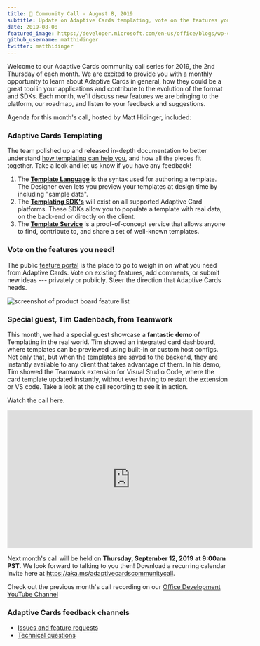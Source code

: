 ```yaml
---
title: 📣 Community Call - August 8, 2019
subtitle: Update on Adaptive Cards templating, vote on the features you need, and a live demo from Tim at Teamwork.com
date: 2019-08-08
featured_image: https://developer.microsoft.com/en-us/office/blogs/wp-content/uploads/2019/08/Image-1024x813.png
github_username: matthidinger
twitter: matthidinger
---
```


Welcome to our Adaptive Cards community call series for 2019, the 2nd Thursday of each month. We are excited to provide you with a monthly opportunity to learn about Adaptive Cards in general, how they could be a great tool in your applications and contribute to the evolution of the format and SDKs. Each month, we'll discuss new features we are bringing to the platform, our roadmap, and listen to your feedback and suggestions.

Agenda for this month's call, hosted by Matt Hidinger, included:

### Adaptive Cards Templating

The team polished up and released in-depth documentation to better understand [how templating can help you](https://docs.microsoft.com/en-us/adaptive-cards/templating/#how-can-templating-help-you), and how all the pieces fit together. Take a look and let us know if you have any feedback!

1.  The **[Template Language](https://docs.microsoft.com/en-us/adaptive-cards/templating/language)** is the syntax used for authoring a template. The Designer even lets you preview your templates at design time by including "sample data".
2.  The [**Templating SDK's**](https://docs.microsoft.com/en-us/adaptive-cards/templating/sdk) will exist on all supported Adaptive Card platforms. These SDKs allow you to populate a template with real data, on the back-end or directly on the client.
3.  The [**Template Service**](https://docs.microsoft.com/en-us/adaptive-cards/templating/service) is a proof-of-concept service that allows anyone to find, contribute to, and share a set of well-known templates.

### Vote on the features you need!

The public [feature portal](https://portal.productboard.com/adaptivecards/) is the place to go to weigh in on what you need from Adaptive Cards. Vote on existing features, add comments, or submit new ideas --- privately or publicly. Steer the direction that Adaptive Cards heads.

![screenshot of product board feature list](https://developer.microsoft.com/en-us/office/blogs/wp-content/uploads/2019/08/Image-1024x813.png)

### Special guest, Tim Cadenbach, from Teamwork

This month, we had a special guest showcase a **fantastic demo** of Templating in the real world. Tim showed an integrated card dashboard, where templates can be previewed using built-in or custom host configs. Not only that, but when the templates are saved to the backend, they are instantly available to any client that takes advantage of them. In his demo, Tim showed the Teamwork extension for Visual Studio Code, where the card template updated instantly, without ever having to restart the extension or VS code. Take a look at the call recording to see it in action.

Watch the call here.

<iframe title="Video of the community call" width="560" height="315" src="https://www.youtube.com/embed/oymSj_Vw6SM" frameborder="0" allow="accelerometer; autoplay; encrypted-media; gyroscope; picture-in-picture" allowfullscreen="allowfullscreen"></iframe>

Next month's call will be held on **Thursday, September 12, 2019 at 9:00am PST.** We look forward to talking to you then! Download a recurring calendar invite here at <https://aka.ms/adaptivecardscommunitycall>.

Check out the previous month's call recording on our [Office Development YouTube Channel](https://na01.safelinks.protection.outlook.com/?url=https%3A%2F%2Fwww.youtube.com%2Fchannel%2FUCV_6HOhwxYLXAGd-JOqKPoQ&data=04%7C01%7Cv-chargr%40microsoft.com%7Cbaeead6e3a844690785d08d56d9e6864%7Cee3303d7fb734b0c8589bcd847f1c277%7C1%7C0%7C636535449508737676%7CUnknown%7CTWFpbGZsb3d8eyJWIjoiMC4wLjAwMDAiLCJQIjoiV2luMzIiLCJBTiI6Ik1haWwifQ%3D%3D%7C-2&sdata=emAMNFO82YoWjc2hnXShDlBPRR3jOPxAAfJLTKozgYk%3D&reserved=0)

### Adaptive Cards feedback channels

-   [Issues and feature requests](https://github.com/Microsoft/AdaptiveCards/issues)
-   [Technical questions](https://stackoverflow.com/questions/tagged/adaptive-cards)